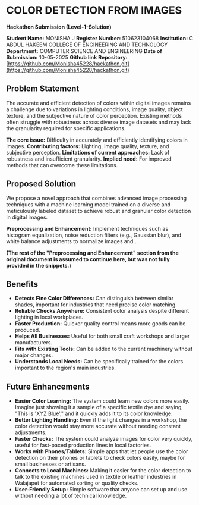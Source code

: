 # COLOR DETECTION FROM IMAGES

**Hackathon Submission (Level-1-Solution)**

**Student Name:** MONISHA J
**Register Number:** 510623104068
**Institution:** C ABDUL HAKEEM COLLEGE OF ENGINEERING AND TECHNOLOGY
**Department:** COMPUTER SCIENCE AND ENGINEERING
**Date of Submission:** 10-05-2025
**Github link Repository:** [https://github.com/Monisha45228/hackathon.git](https://github.com/Monisha45228/hackathon.git)

## Problem Statement

The accurate and efficient detection of colors within digital images remains a challenge due to variations in lighting conditions, image quality, object texture, and the subjective nature of color perception. Existing methods often struggle with robustness across diverse image datasets and may lack the granularity required for specific applications.

**The core issue:** Difficulty in accurately and efficiently identifying colors in images.
**Contributing factors:** Lighting, image quality, texture, and subjective perception.
**Limitations of current approaches:** Lack of robustness and insufficient granularity.
**Implied need:** For improved methods that can overcome these limitations.

## Proposed Solution

We propose a novel approach that combines advanced image processing techniques with a machine learning model trained on a diverse and meticulously labeled dataset to achieve robust and granular color detection in digital images.

**Preprocessing and Enhancement:** Implement techniques such as histogram equalization, noise reduction filters (e.g., Gaussian blur), and white balance adjustments to normalize images and...

**(The rest of the "Preprocessing and Enhancement" section from the original document is assumed to continue here, but was not fully provided in the snippets.)**

## Benefits

* **Detects Fine Color Differences:** Can distinguish between similar shades, important for industries that need precise color matching.
* **Reliable Checks Anywhere:** Consistent color analysis despite different lighting in local workplaces.
* **Faster Production:** Quicker quality control means more goods can be produced.
* **Helps All Businesses:** Useful for both small craft workshops and larger manufacturers.
* **Fits with Existing Tools:** Can be added to the current machinery without major changes.
* **Understands Local Needs:** Can be specifically trained for the colors important to the region's main industries.

## Future Enhancements

* **Easier Color Learning:** The system could learn new colors more easily. Imagine just showing it a sample of a specific textile dye and saying, "This is 'XYZ Blue'," and it quickly adds it to its color knowledge.
* **Better Lighting Handling:** Even if the light changes in a workshop, the color detection would stay more accurate without needing constant adjustments.
* **Faster Checks:** The system could analyze images for color very quickly, useful for fast-paced production lines in local factories.
* **Works with Phones/Tablets:** Simple apps that let people use the color detection on their phones or tablets to check colors easily, maybe for small businesses or artisans.
* **Connects to Local Machines:** Making it easier for the color detection to talk to the existing machines used in textile or leather industries in Walajapet for automated sorting or quality checks.
* **User-Friendly Setup:** Simple software that anyone can set up and use without needing a lot of technical knowledge.
